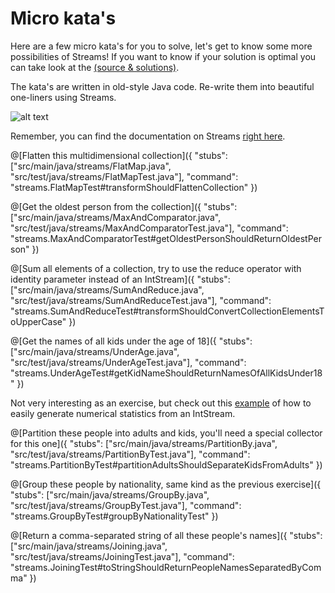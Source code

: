 # Micro kata's
Here are a few micro kata's for you to solve, let's get to know some more possibilities of Streams! 
If you want to know if your solution is optimal you can take look at the [(source & solutions)](https://technologyconversations.com/2014/11/04/java-8-streams-micro-katas/).

The kata's are written in old-style Java code. Re-write them into beautiful one-liners using Streams.

![alt text](http://www.firstmetvictoria.com/df_media/W1siZiIsIjIwMTcvMDMvMjgvMTEvNTgvNTIvZDk4NTliNWUtMDY3NS00MDliLTg0MTItMWEwOTQ1ZDAxNzcyL3N0cmVhbSBzb3VyY2UtMjE0NzUyOV9fMzQwLmpwZyJdLFsicCIsInByb2dyYW0iXV0/stream%20source-2147529__340.jpg?sha=fcc9438679cdf542 "Stream")

Remember, you can find the documentation on Streams [right here](https://docs.oracle.com/javase/8/docs/api/java/util/stream/Stream.html).

@[Flatten this multidimensional collection]({
    "stubs": ["src/main/java/streams/FlatMap.java", "src/test/java/streams/FlatMapTest.java"], 
    "command": "streams.FlatMapTest#transformShouldFlattenCollection"
})

@[Get the oldest person from the collection]({
    "stubs": ["src/main/java/streams/MaxAndComparator.java", "src/test/java/streams/MaxAndComparatorTest.java"], 
    "command": "streams.MaxAndComparatorTest#getOldestPersonShouldReturnOldestPerson"
})

@[Sum all elements of a collection, try to use the reduce operator with identity parameter instead of an IntStream]({
    "stubs": ["src/main/java/streams/SumAndReduce.java", "src/test/java/streams/SumAndReduceTest.java"], 
    "command": "streams.SumAndReduceTest#transformShouldConvertCollectionElementsToUpperCase"
})

@[Get the names of all kids under the age of 18]({
    "stubs": ["src/main/java/streams/UnderAge.java", "src/test/java/streams/UnderAgeTest.java"], 
    "command": "streams.UnderAgeTest#getKidNameShouldReturnNamesOfAllKidsUnder18"
})

Not very interesting as an exercise, but check out this [example](https://technologyconversations.com/2014/11/04/java-8-streams-micro-katas/#gist15618501) 
of how to easily generate numerical statistics from an IntStream.

@[Partition these people into adults and kids, you'll need a special collector for this one]({
    "stubs": ["src/main/java/streams/PartitionBy.java", "src/test/java/streams/PartitionByTest.java"], 
    "command": "streams.PartitionByTest#partitionAdultsShouldSeparateKidsFromAdults"
})

@[Group these people by nationality, same kind as the previous exercise]({
    "stubs": ["src/main/java/streams/GroupBy.java", "src/test/java/streams/GroupByTest.java"], 
    "command": "streams.GroupByTest#groupByNationalityTest"
})

@[Return a comma-separated string of all these people's names]({
    "stubs": ["src/main/java/streams/Joining.java", "src/test/java/streams/JoiningTest.java"], 
    "command": "streams.JoiningTest#toStringShouldReturnPeopleNamesSeparatedByComma"
})
